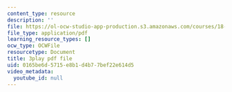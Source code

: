 ```yaml
---
content_type: resource
description: ''
file: https://ol-ocw-studio-app-production.s3.amazonaws.com/courses/18-06sc-linear-algebra-fall-2011/0165be6d5715e8b1d4b77bef22e614d5_2IdtqGM6KWU.pdf
file_type: application/pdf
learning_resource_types: []
ocw_type: OCWFile
resourcetype: Document
title: 3play pdf file
uid: 0165be6d-5715-e8b1-d4b7-7bef22e614d5
video_metadata:
  youtube_id: null
---
```

